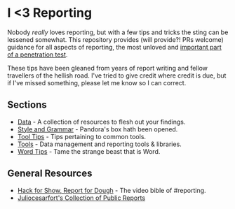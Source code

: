 # I <3 Reporting

Nobody _really_ loves reporting, but with a few tips and tricks the sting can be lessened somewhat. This repository provides (will provide?! PRs welcome) guidance for all aspects of reporting, the most unloved and [important part of a penetration test](https://medium.com/@petergombos/what-makes-a-good-penetration-tester-32c075240c27).

These tips have been gleaned from years of report writing and fellow travellers of the hellish road. I've tried to give credit where credit is due, but if I've missed something, please let me know so I can correct.

## Sections

* [Data](Data.md) - A collection of resources to flesh out your findings.
* [Style and Grammar](Style_and_Grammar.md) - Pandora's box hath been opened.
* [Tool Tips](Tool_Tips.md) - Tips pertaining to common tools. 
* [Tools](Tools.md) - Data management and reporting tools & libraries.
* [Word Tips](Word_Tips.md) - Tame the strange beast that is Word.

## General Resources

* [Hack for Show, Report for Dough](https://www.youtube.com/watch?v=c_LBWqNDY0M) - The video bible of #reporting.
* [Juliocesarfort's Collection of Public Reports](https://github.com/juliocesarfort/public-pentesting-reports)
